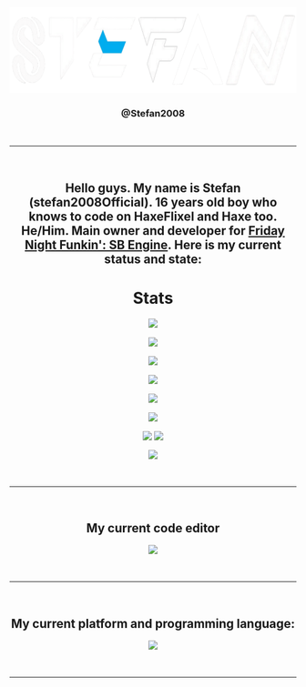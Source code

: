 <div align="center" style="font-weight: bold">

<img src="https://raw.githubusercontent.com/Stefan2008Git/Stefan2008Git/main/assets/stefan2008-logo.png" alt="Main Stefan2008 logo" width="720" height="150">
<h3>
@Stefan2008<br/>
</h3>

<br/>
<hr />
<br/>

## Hello guys. My name is Stefan (stefan2008Official). 16 years old boy who knows to code on HaxeFlixel and Haxe too. He/Him. Main owner and developer for [Friday Night Funkin': SB Engine](https://gamebanana.com/tools/10824). Here is my current status and state: 

# Stats
![](https://github-readme-stats.vercel.app/api?username=Stefan2008Git&show_icons=true&theme=kacho_ga)

![](https://github-readme-streak-stats.herokuapp.com/?user=Stefan2008Git&theme=kacho_ga)

![](https://github-readme-stats.vercel.app/api/pin/?username=Stefan2008Git&&repo=FNF-SB-Engine&cache_seconds=86400&theme=kacho_ga)

![](https://github-readme-stats.vercel.app/api/pin/?username=Stefan2008Git&&repo=FNF-SB-Engine-legacy&cache_seconds=86400&theme=kacho_ga)

![](https://github-readme-stats.vercel.app/api/top-langs/?username=Stefan2008Git&layout=compact&show_icons=true&theme=kacho_ga)

![](https://github-profile-trophy.vercel.app/?username=Stefan2008Git&theme=dracula&no-frame=false&no-bg=true&margin-w=4)

<img src="https://img.shields.io/badge/EndeavourOS (KDE Plasma)-7F3FBF?style=for-the-badge&logo=endeavouros&logoColor=7f7fff" />        

<img src="https://img.shields.io/badge/lenovo%20ideapad 14igl05-CF2D2D?style=for-the-badge&logo=lenovo&logoColor=white" />

![](https://komarev.com/ghpvc/?username=Stefan2008Git&color=5b2600)
  
<br/>
<hr />
<br/>
  
## My current code editor
<p>
   <img src="https://skillicons.dev/icons?i=vscode" />
</p>
<br/>
<hr />
<br/>

## My current platform and programming language:
<p>
   <img src="https://skillicons.dev/icons?i=linux,haxe,haxeflixel" />
</p>
<br/>
<hr />
<br/>

